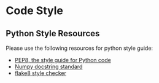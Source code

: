 # Code Style

## Python Style Resources

Please use the following resources for python style guide:

- [PEP8, the style guide for Python code][pep8]
- [Numpy docstring standard][numpydoc]
- [flake8 style checker][flake8]

[pep8]: <https://www.python.org/dev/peps/pep-0008/>
[numpydoc]: <https://numpydoc.readthedocs.io/en/latest/format.html#docstring-standard>
[flake8]: <https://flake8.pycqa.org/en/latest/>
